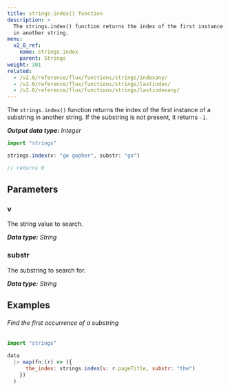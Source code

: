 ```yaml
---
title: strings.index() function
description: >
  The strings.index() function returns the index of the first instance of a substring
  in another string.
menu:
  v2_0_ref:
    name: strings.index
    parent: Strings
weight: 301
related:
  - /v2.0/reference/flux/functions/strings/indexany/
  - /v2.0/reference/flux/functions/strings/lastindex/
  - /v2.0/reference/flux/functions/strings/lastindexany/
---
```


The `strings.index()` function returns the index of the first instance of a substring
in another string. If the substring is not present, it returns `-1`.

_**Output data type:** Integer_

```js
import "strings"

strings.index(v: "go gopher", substr: "go")

// returns 0
```

## Parameters

### v
The string value to search.

_**Data type:** String_

### substr
The substring to search for.

_**Data type:** String_

## Examples

###### Find the first occurrence of a substring
```js
import "strings"

data
  |> map(fn:(r) => ({
      the_index: strings.index(v: r.pageTitle, substr: "the")
    })
  )
```
